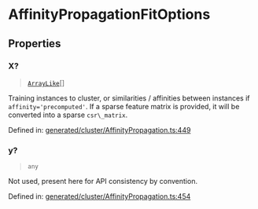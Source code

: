 # AffinityPropagationFitOptions

## Properties

### X?

> [`ArrayLike`](../types/ArrayLike.md)[]

Training instances to cluster, or similarities / affinities between instances if `affinity='precomputed'`. If a sparse feature matrix is provided, it will be converted into a sparse `csr\_matrix`.

Defined in:  [generated/cluster/AffinityPropagation.ts:449](https://github.com/transitive-bullshit/scikit-learn-ts/blob/122b3c0/packages/sklearn/src/generated/cluster/AffinityPropagation.ts#L449)

### y?

> `any`

Not used, present here for API consistency by convention.

Defined in:  [generated/cluster/AffinityPropagation.ts:454](https://github.com/transitive-bullshit/scikit-learn-ts/blob/122b3c0/packages/sklearn/src/generated/cluster/AffinityPropagation.ts#L454)
